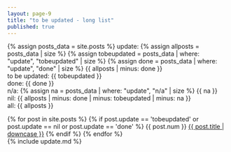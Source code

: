 ```yaml
---
layout: page-9
title: "to be updated - long list"
published: true
---
```


{% assign posts_data = site.posts %}
update: {% assign allposts = posts_data | size %} {% assign tobeupdated = posts_data | where: "update", "tobeupdated" | size %} {% assign done = posts_data | where: "update", "done" | size %} {{ allposts | minus: done }}  
to be updated: {{ tobeupdated }}  
done: {{ done }}  
n/a: {% assign na = posts_data | where: "update", "n/a" | size %} {{ na }}  
nil: {{ allposts | minus: done | minus: tobeupdated | minus: na }}  
all: {{ allposts }}

{% for post in site.posts %}
{% if post.update == 'tobeupdated' or post.update == nil or post.update == 'done' %}
{{ post.num }} <a href="{{ post.url }}">{{ post.title | downcase }}</a>
{% endif %}
{% endfor %}
<br />
{% include update.md %}
